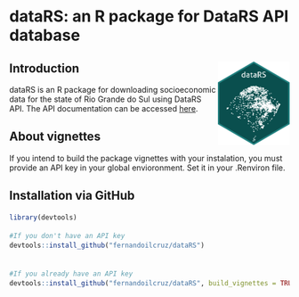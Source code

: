 # dataRS: an R package for DataRS API database

## Introduction <img src="man/figures/logo.png" align="right" height="150" alt="" />

dataRS is an R package for downloading socioeconomic data for the state of Rio Grande do Sul using DataRS API.
The API documentation can be accessed [here](https://datars.dee.rs.gov.br/api/).

## About vignettes

If you intend to build the package vignettes with your instalation, you must provide an API key in your global envioronment.
Set it in your .Renviron file.
 
## Installation via GitHub

```r
library(devtools)

#If you don't have an API key
devtools::install_github("fernandoilcruz/dataRS")


#If you already have an API key
devtools::install_github("fernandoilcruz/dataRS", build_vignettes = TRUE)

```